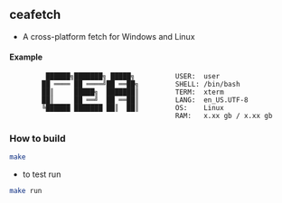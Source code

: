 
## ceafetch
- A cross-platform fetch for Windows and Linux

#### Example

```
         ██████╗███████╗ █████╗          USER:  user
        ██ ════ ██ ════╝██ ══██╗         SHELL: /bin/bash 
        ██║     █████╗  ███████║         TERM:  xterm 
        ██║     ██ ══╝  ██ ══██║         LANG:  en_US.UTF-8 
        ╚██████ ███████ ██║  ██║         OS:    Linux 
                                         RAM:   x.xx gb / x.xx gb 
```


### How to build
```sh
make
```
- to test run
```sh
make run

```
